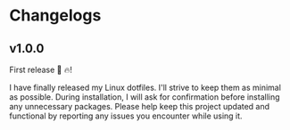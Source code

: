 # Changelogs

## v1.0.0
First release 🎊 🔥!

I have finally released my Linux dotfiles. I'll strive to keep them as minimal as possible. During installation, I will ask for confirmation before installing any unnecessary packages.
Please help keep this project updated and functional by reporting any issues you encounter while using it.
